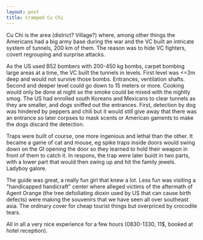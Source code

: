 ```yaml
---
layout: post
title: Cramped Cu Chi
---
```


Cu Chi is the area (district? Village?) where, among other things the Americans had a big army base during the war and the VC built an intricate system of tunnels, 200 km of them. The reason was to hide VC fighters, covert regrouping and surprise attacks.

As the US used B52 bombers with 200-450 kg bombs, carpet bombing large areas at a time, the VC built the tunnels in levels. First level was <=3m deep and would not survive those bombs. Entrances, ventilation shafts. Second and deeper level could go down to 15 meters or more. Cooking would only be done at night so the smoke could be mixed with the nightly smog. The US had enrolled south Koreans and Mexicans to clear tunnels as they are smaller, and dogs sniffed out the entrances. First, detection by dog was hindered by peppers and chili but it would still give away that there was an entrance so later corpses to mask scents or American gaments to make the dogs discard the detection.

Traps were built of course, one more ingenious and lethal than the other. It became a game of cat and mouse, eg spike traps inside doors would swing down on the GI opening the door so they learned to hold their weapon in front of them to catch it. In respons, the trap were later buiöt in two parts, with a lower part that would then swing up and hit the family jewels. Ladyboy galore.

The guide was great, a really fun girl that knew a lot. Less fun was visiting a \"handicapped handicraft\" center where alleged victims of the aftermath of Agent Orange (the tree defoiliating dioxin used by US that can cause birth defects) were making the souvenirs that we have seen all over southeast asia. The ordinary cover for cheap tourist things but overpriced by crocodile tears.

All in all a very nice experience for a few hours (0830-1330, 11$, booked at hotel reception).